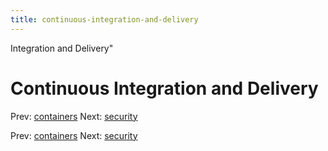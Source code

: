 ```yaml
---
title: continuous-integration-and-delivery
---
```


Integration and Delivery"

# Continuous Integration and Delivery

Prev: [containers](containers.md) Next:
[security](security.md)

Prev: [containers](containers.md) Next:
[security](security.md)
